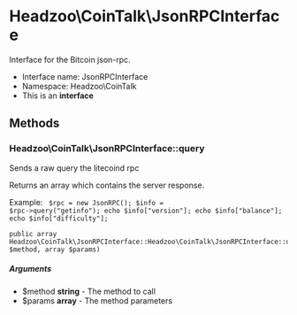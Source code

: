 Headzoo\CoinTalk\JsonRPCInterface
===============

Interface for the Bitcoin json-rpc.




* Interface name: JsonRPCInterface
* Namespace: Headzoo\CoinTalk
* This is an **interface**






Methods
-------


### Headzoo\CoinTalk\JsonRPCInterface::query
Sends a raw query the litecoind rpc

Returns an array which contains the server response.

Example:
<code>
 $rpc  = new JsonRPC();
 $info = $rpc->query("getinfo");
 echo $info["version"];
 echo $info["balance"];
 echo $info["difficulty"];
</code>

```
public array Headzoo\CoinTalk\JsonRPCInterface::Headzoo\CoinTalk\JsonRPCInterface::query(string $method, array $params)
```


##### Arguments

* $method **string** - The method to call
* $params **array** - The method parameters


